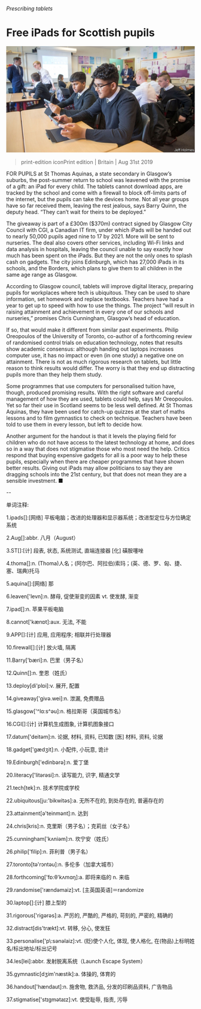 ###### Prescribing tablets

# Free iPads for Scottish pupils 

![image](images/20190831_BRP501.jpg) 

> print-edition iconPrint edition | Britain | Aug 31st 2019 

FOR PUPILS at St Thomas Aquinas, a state secondary in Glasgow’s suburbs, the post-summer return to school was leavened with the promise of a gift: an iPad for every child. The tablets cannot download apps, are tracked by the school and come with a firewall to block off-limits parts of the internet, but the pupils can take the devices home. Not all year groups have so far received them, leaving the rest jealous, says Barry Quinn, the deputy head. “They can’t wait for theirs to be deployed.” 

The giveaway is part of a £300m ($370m) contract signed by Glasgow City Council with CGI, a Canadian IT firm, under which iPads will be handed out to nearly 50,000 pupils aged nine to 17 by 2021. More will be sent to nurseries. The deal also covers other services, including Wi-Fi links and data analysis in hospitals, leaving the council unable to say exactly how much has been spent on the iPads. But they are not the only ones to splash cash on gadgets. The city joins Edinburgh, which has 27,000 iPads in its schools, and the Borders, which plans to give them to all children in the same age range as Glasgow. 

According to Glasgow council, tablets will improve digital literacy, preparing pupils for workplaces where tech is ubiquitous. They can be used to share information, set homework and replace textbooks. Teachers have had a year to get up to speed with how to use the things. The project “will result in raising attainment and achievement in every one of our schools and nurseries,” promises Chris Cunningham, Glasgow’s head of education. 

If so, that would make it different from similar past experiments. Philip Oreopoulos of the University of Toronto, co-author of a forthcoming review of randomised control trials on education technology, notes that results show academic consensus: although handing out laptops increases computer use, it has no impact or even (in one study) a negative one on attainment. There is not as much rigorous research on tablets, but little reason to think results would differ. The worry is that they end up distracting pupils more than they help them study. 

Some programmes that use computers for personalised tuition have, though, produced promising results. With the right software and careful management of how they are used, tablets could help, says Mr Oreopoulos. Yet so far their use in Scotland seems to be less well defined. At St Thomas Aquinas, they have been used for catch-up quizzes at the start of maths lessons and to film gymnastics to check on technique. Teachers have been told to use them in every lesson, but left to decide how. 

Another argument for the handout is that it levels the playing field for children who do not have access to the latest technology at home, and does so in a way that does not stigmatise those who most need the help. Critics respond that buying expensive gadgets for all is a poor way to help these pupils, especially when there are cheaper programmes that have shown better results. Giving out iPads may allow politicians to say they are dragging schools into the 21st century, but that does not mean they are a sensible investment. ■ 

-- 

 单词注释:

1.ipads[]:[网络] 平板电脑；改进的处理器和显示器系统；改进型定位与方位确定系统 

2.Aug[]:abbr. 八月（August） 

3.ST[]:[计] 段表, 状态, 系统测试, 直端连接器 [化] 磺胺噻唑 

4.thoma[]:n. (Thoma)人名；(阿尔巴、阿拉伯)索玛；(英、德、罗、匈、捷、塞、瑞典)托马 

5.aquina[]:[网络] 那 

6.leaven['levn]:n. 酵母, 促使渐变的因素 vt. 使发酵, 渐变 

7.ipad[]:n. 苹果平板电脑 

8.cannot['kænɒt]:aux. 无法, 不能 

9.APP[]:[计] 应用, 应用程序; 相联并行处理器 

10.firewall[]:[计] 放火墙, 隔离 

11.Barry['bæri]:n. 巴里（男子名） 

12.Quinn[]:n. 奎恩（姓氏） 

13.deploy[di'plɒi]:v. 展开, 配置 

14.giveaway['givә.wei]:n. 泄漏, 免费赠品 

15.glasgow['^lɑ:s^әu]:n. 格拉斯哥（英国城市名） 

16.CGI[]:[计] 计算机生成图象, 计算机图象接口 

17.datum['deitәm]:n. 论据, 材料, 资料, 已知数 [医] 材料, 资料, 论据 

18.gadget['gædʒit]:n. 小配件, 小玩意, 诡计 

19.Edinburgh['edinbәrә]:n. 爱丁堡 

20.literacy['litәrәsi]:n. 读写能力, 识字, 精通文学 

21.tech[tek]:n. 技术学院或学校 

22.ubiquitous[ju:'bikwitәs]:a. 无所不在的, 到处存在的, 普遍存在的 

23.attainment[ә'teinmәnt]:n. 达到 

24.chris[kris]:n. 克里斯（男子名）；克莉丝（女子名） 

25.cunningham['kʌniәm]:n. 坎宁安（姓氏） 

26.philip['filip]:n. 菲利普（男子名） 

27.toronto[tә'rɔntәu]:n. 多伦多（加拿大城市） 

28.forthcoming['fɒ:θ'kʌmɑŋ]:a. 即将来临的 n. 来临 

29.randomise['rændəmaiz]:vt. [主英国英语]＝randomize 

30.laptop[]:[计] 膝上型的 

31.rigorous['rigәrәs]:a. 严厉的, 严酷的, 严格的, 苛刻的, 严密的, 精确的 

32.distract[dis'trækt]:vt. 转移, 分心, 使发狂 

33.personalise['p\\:sәnәlaiz]:vt. (贬)使个人化, 体现, 使人格化, 在(物品)上标明姓名/标出地址/标出记号 

34.les[lei]:abbr. 发射脱离系统（Launch Escape System） 

35.gymnastic[dʒim'næstik]:a. 体操的, 体育的 

36.handout['hændaut]:n. 施舍物, 救济品, 分发的印刷品资料, 广告物品 

37.stigmatise['stɪgmətaɪz]:vt. 使受耻辱, 指责, 污辱 

